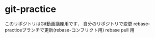 # git-practice
このリポジトリはGit動画講座用です．
自分のリポジトリで変更
rebase-practiceブランチで更新(rebase-コンフリクト用)
rebase pull 用
